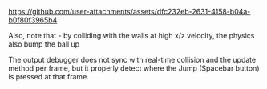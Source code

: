 

https://github.com/user-attachments/assets/dfc232eb-2631-4158-b04a-b0f80f3965b4

Also, note that - by colliding with the walls at high x/z velocity, the physics also bump the ball up

The output debugger does not sync with real-time collision and the update method per frame, but it properly detect where the Jump (Spacebar button) is pressed at that frame.
